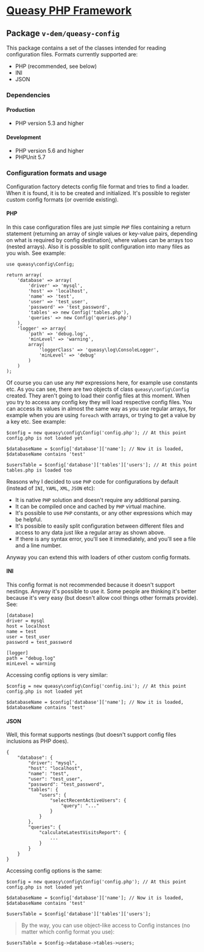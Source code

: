 # [Queasy PHP Framework](https://github.com/v-dem/queasy-app/)

## Package `v-dem/queasy-config`

This package contains a set of the classes intended for reading configuration files. Formats currently supported are:
* PHP (recommended, see below)
* INI
* JSON

### Dependencies

#### Production
* PHP version 5.3 and higher

#### Development
* PHP version 5.6 and higher
* PHPUnit 5.7

### Configuration formats and usage

Configuration factory detects config file format and tries to find a loader. When it is found, it is to be created and initialized.
It's possible to register custom config formats (or override existing).

#### PHP

In this case configuration files are just simple `PHP` files containing a return statement (returning an array of single values
or key-value pairs, depending on what is required by config destination), where values can be arrays too (nested arrays). Also
it is possible to split configuration into many files as you wish. See example:

    use queasy\config\Config;

    return array(
        'database' => array(
            'driver' => 'mysql',
            'host' => 'localhost',
            'name' => 'test',
            'user' => 'test_user',
            'password' => 'test_password',
            'tables' => new Config('tables.php'),
            'queries' => new Config('queries.php')
        ),
        'logger' => array(
            'path' => 'debug.log',
            'minLevel' => 'warning',
            array(
                'loggerClass' => 'queasy\log\ConsoleLogger',
                'minLevel' => 'debug'
            )
        )
    );

Of course you can use any `PHP` expressions here, for example use constants etc. As you can see, there are two objects of class
`queasy\config\Config` created. They aren't going to load their config files at this moment. When you try to access any config key
they will load respective config files. You can access its values in almost the same way as you use regular arrays, for example
when you are using `foreach` with arrays, or trying to get a value by a key etc. See example:

    $config = new queasy\config\Config('config.php'); // At this point config.php is not loaded yet

    $databaseName = $config['database']['name']; // Now it is loaded, $databaseName contains 'test'

    $usersTable = $config['database']['tables']['users']; // At this point tables.php is loaded too

Reasons why I decided to use `PHP` code for configurations by default (instead of `INI`, `YAML`, `XML`, `JSON` etc):

* It is native `PHP` solution and doesn't require any additional parsing.
* It can be compiled once and cached by `PHP` virtual machine.
* It's possible to use `PHP` constants, or any other expressions which may be helpful.
* It's possible to easily split configuration between different files and access to any data just like a regular array as shown above.
* If there is any syntax error, you'll see it immediately, and you'll see a file and a line number.

Anyway you can extend this with loaders of other custom config formats.

#### INI

This config format is not recommended because it doesn't support nestings. Anyway it's possible to use it. Some people are thinking
it's better because it's very easy (but doesn't allow cool things other formats provide). See:

    [database]
    driver = mysql
    host = localhost
    name = test
    user = test_user
    password = test_password

    [logger]
    path = "debug.log"
    minLevel = warning

Accessing config options is very similar:

    $config = new queasy\config\Config('config.ini'); // At this point config.php is not loaded yet

    $databaseName = $config['database']['name']; // Now it is loaded, $databaseName contains 'test'

#### JSON

Well, this format supports nestings (but doesn't support config files inclusions as PHP does).

    {
        "database": {
            "driver": "mysql",
            "host": "localhost",
            "name": "test",
            "user": "test_user",
            "password": "test_password",
            "tables": {
                "users": {
                    "selectRecentActiveUsers": {
                        "query": "..."
                    }
                }
            },
            "queries": {
                "calculateLatestVisitsReport": {
                    ...
                }
            }
        }
    }

Accessing config options is the same:

    $config = new queasy\config\Config('config.php'); // At this point config.php is not loaded yet

    $databaseName = $config['database']['name']; // Now it is loaded, $databaseName contains 'test'

    $usersTable = $config['database']['tables']['users'];

> By the way, you can use object-like access to Config instances (no matter which config format you use):

    $usersTable = $config->database->tables->users;

